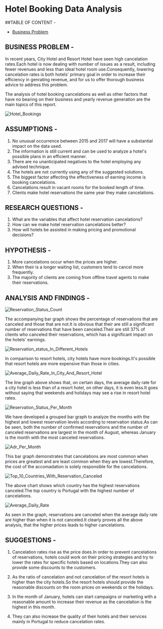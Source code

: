 # Hotel Booking Data Analysis

##TABLE OF CONTENT -

- [Business Problem](https://github.com/AVISH-HH/hotel_bookings)

## BUSINESS PROBLEM -

In recent years, City Hotel and Resort Hotel have seen high cancelation rates.Each hotel is now dealing with number of issues as a result, including fewer revenues and less than ideal hotel room use.Consequently, lowering cancelation rates is both hotels' primary goal in order to increase their efficiency in genrating revenue, and for us to offer thorough business advice to address this problem.

The analysis of hotel booking cancelations as well as other factors that have no bearing on their business and yearly revenue generation are the main topics of this report.

![Hotel_Bookings](https://github.com/user-attachments/assets/84e59048-e239-44fe-a0aa-da997d0b2fd1)


## ASSUMPTIONS -

1. No unusual occurrence between 2015 and 2017 will have a substantial impact on the data used.
2. The information is still current and can be used to analyze a hotel's possible plans in an efficient manner.
3. There are no unanticipated negatives to the hotel employing any advised technique.
4. The hotels are not currently using any of the suggested solutions.
5. The biggest factor affecting the effectiveness of earning income is booking cancelations.
6. Cancelations result in vacant rooms for the booked length of time.
7. Clients make hotel reservations the same year they make cancelations.

## RESEARCH QUESTIONS -

1. What are the variables that affect hotel reservation cancelations?
2. How can we make hotel reservation cancelations better?
3. How will hotels be assisted in making pricing and promotional decisions?

## HYPOTHESIS -

1. More cancelations occur when the prices are higher.
2. When their is a longer waiting list, customers tend to cancel more frequently.
3. The majority of clients are coming from offline travel agents to make their reservations.

## ANALYSIS AND FINDINGS -

![Reservation_Status_Count](https://github.com/user-attachments/assets/e5c71f82-0196-4a08-96a3-8ab457c83234)

The accompanying bar graph shows the percentage of reservations that are canceled and those that are not.It is obvious that their are still a significant number of reservations that have been canceled.Their are still 37% of clients who canceled their reservations, which has a significant impact on the hotels' earnings.

![Reservation_status_In_Different_Hotels](https://github.com/user-attachments/assets/a69a522e-485f-4bb8-8591-2e2d03049372)

In comparison to resort hotels, city hotels have more bookings.It's possible that resort hotels are more expensive than those in cities.

![Average_Daily_Rate_In_City_And_Resort_Hotel](https://github.com/user-attachments/assets/3467c320-3234-45f2-91d3-2212b5627b3a)

The line graph above shows that, on certain days, the average daily rate for a city hotel is less than of a resort hotel, on other days, it is even less.It goes without saying that weekends and holidays may see a rise in resort hotel rates.

![Reservation_Status_Per_Month](https://github.com/user-attachments/assets/4dcfbfc3-aa1c-4a3c-9e33-f8625bdccaec)

We have developed a grouped bar graph to analyze the months with the highest and lowest reservation levels according to reservation status.As can be seen, both the number of confirmed reservations and the number of canceled reservations are largest in the month of August, whereas January is the month with the most canceled reservations.

![Adr_Per_Month](https://github.com/user-attachments/assets/3f73972f-2448-4126-95c9-a8a7cf0124d9)

This bar graph demonstrates that cancelations are most common when prices are greatest and are least common when they are lowest.Therefore, the cost of the accomadation is solely responsible for the cancelations.

![Top_10_Countries_With_Reservation_Canceled](https://github.com/user-attachments/assets/21e12061-7070-4255-9e7e-0c96e10f1f74)

The above chart shows which country has the highest reservations canceled.The top country is Portugal with the highest number of cancelations.

![Average_Daily_Rate](https://github.com/user-attachments/assets/9a3b48b4-f766-4063-ba82-5bbbfa37de6a)

As seen in the graph, reservations are canceled when the average daily rate are higher than when it is not canceled.It clearly proves all the above analysis, that the higher prices leads to higher cancelations.

## SUGGESTIONS -

1. Cancelation rates rise as the price does.In order to prevent cancelations of reservations, hotels could work on their pricing strategies and try to lower the rates for specific hotels based on locations.They can also provide some discounts to the customers.

2. As the ratio of cancelation and not cancelation of the resort hotels is higher than the city hotels.So the resort hotels should provide the reasonable discounts on the room prices on weekends or the holidays.

3. In the month of January, hotels can start campaigns or marketing with a reasonable amount to increase their revenue as the cancelation is the highest in this month.

4. They can also increase the quality of their hotels and their services mainly in Portugal to reduce cancelation rates.
